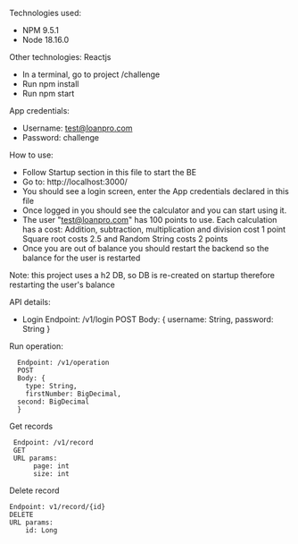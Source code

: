 Technologies used:

- NPM 9.5.1
- Node 18.16.0

Other technologies: Reactjs

- In a terminal, go to project <rootFolder>/challenge
- Run npm install
- Run npm start

App credentials:
- Username:          test@loanpro.com
- Password:          challenge

How to use:
- Follow Startup section in this file to start the BE
- Go to: http://localhost:3000/
- You should see a login screen, enter the App credentials declared in this file 
- Once logged in you should see the calculator and you can start using it.
- The user "test@loanpro.com" has 100 points to use. Each calculation has a cost:
  Addition, subtraction, multiplication and division cost 1 point
  Square root costs 2.5 and Random String costs 2 points
- Once you are out of balance you should restart the backend so the balance for the user is restarted


Note: this project uses a h2 DB, so DB is re-created on startup therefore restarting the user's balance

API details:
- Login
      Endpoint: /v1/login
      POST
      Body: {
        username: String,
        password: String
      }

Run operation:

      Endpoint: /v1/operation
      POST
      Body: {
        type: String,
        firstNumber: BigDecimal,
      second: BigDecimal
      }

Get records

     Endpoint: /v1/record
     GET
     URL params:
          page: int
          size: int

Delete record

    Endpoint: v1/record/{id}
    DELETE
    URL params:
        id: Long
















